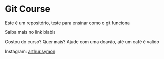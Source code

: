 # Git Course

Este é um repositório, teste para ensinar como o git funciona

Saiba mais no link blabla

Gostou do curso? Quer mais? Ajude com uma doação, até um café é valido

Instagram: [arthur.symon](https://www.instagram.com/arthur.symon/)

